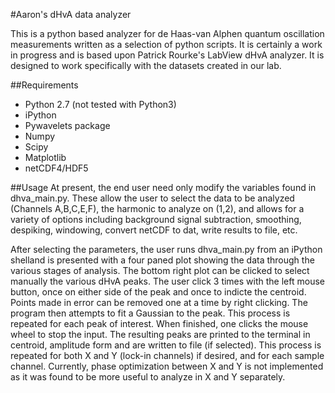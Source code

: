 #Aaron's dHvA data analyzer

This is a python based analyzer for de Haas-van Alphen quantum oscillation measurements written as a selection of
python scripts. It is certainly a work in progress and is based upon Patrick Rourke's LabView dHvA analyzer. It is
designed to work specifically with the datasets created in our lab. 

##Requirements
* Python 2.7 (not tested with Python3)
* iPython
* Pywavelets package
* Numpy
* Scipy
* Matplotlib
* netCDF4/HDF5

##Usage
At present, the end user need only modify the variables found in dhva_main.py. These allow the user to select the data to be analyzed (Channels A,B,C,E,F), the harmonic to analyze on (1,2), and allows for a variety of options including background signal subtraction, smoothing, despiking, windowing, convert netCDF to dat, write results to file, etc.

After selecting the parameters, the user runs dhva_main.py from an iPython shelland is presented with a four paned plot
showing the data through the various stages of analysis. The bottom right plot can be clicked to select manually the
various dHvA peaks. The user click 3 times with the left mouse button, once on either side of the peak and once to
indicte the centroid. Points made in error can be removed one at a time by right clicking. The program then attempts to
fit a Gaussian to the peak. This process is repeated for each peak of interest. When finished, one clicks the mouse
wheel to stop the input. The resulting peaks are printed to the terminal in centroid, amplitude form and are written to
file (if selected). This process is repeated for both X and Y (lock-in channels) if desired, and for each sample
channel. Currently, phase optimization between X and Y is not implemented as it was found to be more useful to analyze
in X and Y separately.
